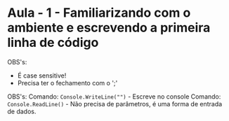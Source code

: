 # Aula - 1 - Familiarizando com o ambiente e escrevendo a primeira linha de código

OBS's:
 - É case sensitive!
 - Precisa ter o fechamento com o ';'


OBS's:
Comando: `Console.WriteLine("")` - Escreve no console
Comando: `Console.ReadLine()` - Não precisa de parâmetros, é uma forma de entrada de dados.
